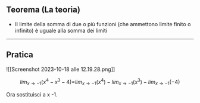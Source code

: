 ## Teorema (La teoria)
- Il limite della somma di due o più funzioni (che ammettono limite finito o infinito) è uguale alla somma dei limiti 
****
## Pratica

![[Screenshot 2023-10-18 alle 12.19.28.png]]

$$lim_{x \to -1} ({x^{4}-{x^{3}-4)=}} lim_{x \to -1}({x^{4}}) - lim_{x \to -1}({x^{3}}) - lim_{x \to -1}(-4)  $$

Ora sostituisci a x -1.